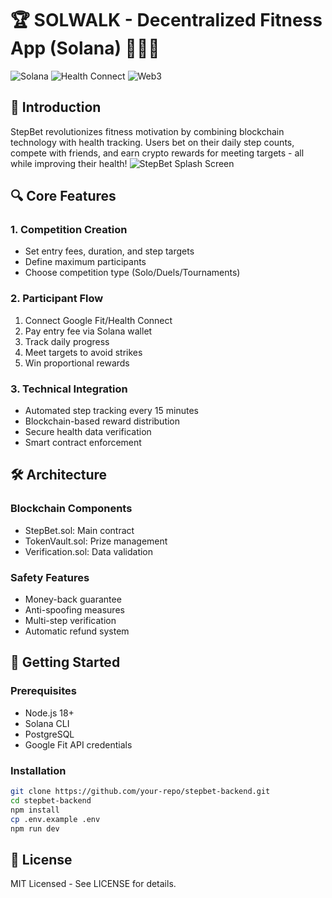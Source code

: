 # 🏆 SOLWALK - Decentralized Fitness  App (Solana) 🏃‍♂️💨

![Solana](https://img.shields.io/badge/Solana-3E4A8D?style=for-the-badge&logo=solana&logoColor=white)
![Health Connect](https://img.shields.io/badge/Health_Connect-4285F4?style=for-the-badge&logo=google-fit&logoColor=white)
![Web3](https://img.shields.io/badge/Web3-F16822?style=for-the-badge&logo=web3.js&logoColor=white)

## 🌟 Introduction
StepBet revolutionizes fitness motivation by combining blockchain technology with health tracking. Users bet on their daily step counts, compete with friends, and earn crypto rewards for meeting targets - all while improving their health!
![StepBet Splash Screen](assets/images/splash-screen.png)
## 🔍 Core Features

### 1. Competition Creation
- Set entry fees, duration, and step targets
- Define maximum participants
- Choose competition type (Solo/Duels/Tournaments)

### 2. Participant Flow
1. Connect Google Fit/Health Connect
2. Pay entry fee via Solana wallet
3. Track daily progress
4. Meet targets to avoid strikes
5. Win proportional rewards

### 3. Technical Integration
- Automated step tracking every 15 minutes
- Blockchain-based reward distribution
- Secure health data verification
- Smart contract enforcement

## 🛠️ Architecture

### Blockchain Components
- StepBet.sol: Main contract
- TokenVault.sol: Prize management
- Verification.sol: Data validation

### Safety Features
- Money-back guarantee
- Anti-spoofing measures
- Multi-step verification
- Automatic refund system

## 🚀 Getting Started

### Prerequisites
- Node.js 18+
- Solana CLI
- PostgreSQL
- Google Fit API credentials

### Installation
```bash
git clone https://github.com/your-repo/stepbet-backend.git
cd stepbet-backend
npm install
cp .env.example .env
npm run dev
```

## 📜 License
MIT Licensed - See LICENSE for details.
